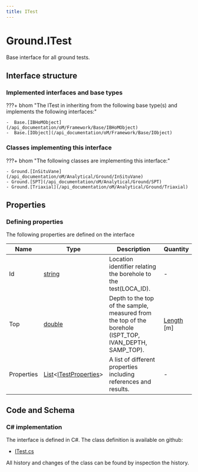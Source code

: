 ```yaml
---
title: ITest
---
```


# Ground.ITest

Base interface for all ground tests.

## Interface structure

### Implemented interfaces and base types

???+ bhom "The ITest in inheriting from the following base type(s) and implements the following interfaces:"

    -  Base.[IBHoMObject](/api_documentation/oM/Framework/Base/IBHoMObject)
    -  Base.[IObject](/api_documentation/oM/Framework/Base/IObject)


### Classes implementing this interface

???+ bhom "The following classes are implementing this interface:"

    - Ground.[InSituVane](/api_documentation/oM/Analytical/Ground/InSituVane)
    - Ground.[SPT](/api_documentation/oM/Analytical/Ground/SPT)
    - Ground.[Triaxial](/api_documentation/oM/Analytical/Ground/Triaxial)


## Properties



### Defining properties

The following properties are defined on the interface

| Name             | Type             | Description      | Quantity         |
|------------------|------------------|------------------|------------------|
| Id | [string](https://learn.microsoft.com/en-us/dotnet/api/System.String?view=netstandard-2.0) | Location identifier relating the borehole to the test(LOCA_ID). | - |
| Top | [double](https://learn.microsoft.com/en-us/dotnet/api/System.Double?view=netstandard-2.0) | Depth to the top of the sample, measured from the top of the borehole (ISPT_TOP, IVAN_DEPTH, SAMP_TOP). | [Length](/api_documentation/oM/Dimensional/Quantities/Attributes/Length) [m] |
| Properties | [List](https://learn.microsoft.com/en-us/dotnet/api/System.Collections.Generic.List-1?view=netstandard-2.0)&lt;[ITestProperties](/api_documentation/oM/Analytical/Ground/ITestProperties)&gt; | A list of different properties including references and results. | - |


## Code and Schema

### C# implementation

The interface is defined in C#. The class definition is available on github:

- [ITest.cs](https://github.com/BHoM/BHoM/blob/develop/Ground_oM/ITest.cs)

All history and changes of the class can be found by inspection the history.
